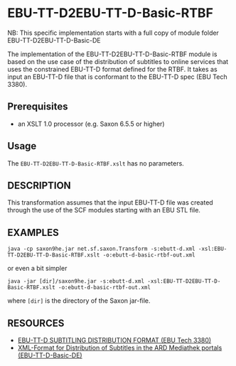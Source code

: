 # EBU-TT-D2EBU-TT-D-Basic-RTBF
NB: This specific implementation starts with a full copy of module folder EBU-TT-D2EBU-TT-D-Basic-DE

The implementation of the EBU-TT-D2EBU-TT-D-Basic-RTBF module is based on
the use case of the distribution of subtitles to online services that
uses the constrained EBU-TT-D format defined for the RTBF.
It takes as input an EBU-TT-D file that is conformant to the
EBU-TT-D spec (EBU Tech 3380).

## Prerequisites
- an XSLT 1.0 processor (e.g. Saxon 6.5.5 or higher)

## Usage
The `EBU-TT-D2EBU-TT-D-Basic-RTBF.xslt` has no parameters.

## DESCRIPTION
This transformation assumes that the input EBU-TT-D file was created
through the use of the SCF modules starting with an EBU STL file.


## EXAMPLES

    java -cp saxon9he.jar net.sf.saxon.Transform -s:ebutt-d.xml -xsl:EBU-TT-D2EBU-TT-D-Basic-RTBF.xslt -o:ebutt-d-basic-rtbf-out.xml

or even a bit simpler

    java -jar [dir]/saxon9he.jar -s:ebutt-d.xml -xsl:EBU-TT-D2EBU-TT-D-Basic-RTBF.xslt -o:ebutt-d-basic-rtbf-out.xml

where `[dir]` is the directory of the Saxon jar-file.


## RESOURCES
* [EBU-TT-D SUBTITLING DISTRIBUTION FORMAT (EBU Tech 3380)](https://tech.ebu.ch/docs/tech/tech3380.pdf)
* [XML-Format for Distribution of Subtitles in the ARD Mediathek portals (EBU-TT-D-Basic-DE)](https://www.irt.de/fileadmin/media/Neue_Downloads/Publikationen/Technische_Richtlinien/EBU-TT-D-Basic-DE-Subtitle_Format_ARD_Mediathek_Portals-v1.2.pdf)
